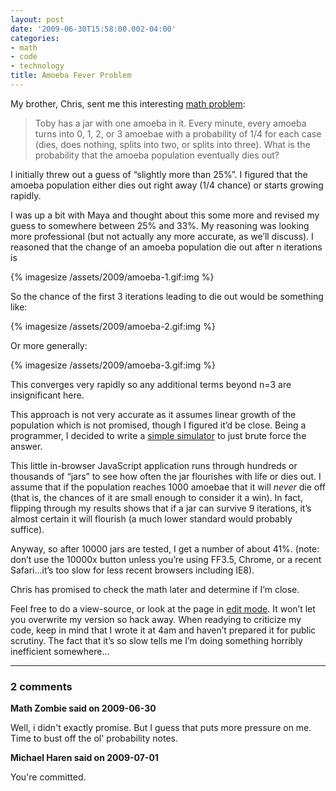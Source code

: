 ```yaml
---
layout: post
date: '2009-06-30T15:58:00.002-04:00'
categories:
- math
- code
- technology
title: Amoeba Fever Problem
---
```


My brother, Chris, sent me this interesting [math problem](http://yofx.blogspot.com/2009/06/amoeba-fever-problem.html):

> Toby has a jar with one amoeba in it. Every minute, every amoeba turns into 0, 1, 2, or 3 amoebae with a probability of 1/4 for each case (dies, does nothing, splits into two, or splits into three). What is the probability that the amoeba population eventually dies out?

I initially threw out a guess of “slightly more than 25%”. I figured that the amoeba population either dies out right away (1/4 chance) or starts growing rapidly.

I was up a bit with Maya and thought about this some more and revised my guess to somewhere between 25% and 33%. My reasoning was looking more professional (but not actually any more accurate, as we’ll discuss). I reasoned that the change of an amoeba population die out after n iterations is   

{% imagesize /assets/2009/amoeba-1.gif:img %}

So the chance of the first 3 iterations leading to die out would be something like:  

{% imagesize /assets/2009/amoeba-2.gif:img %}

Or more generally:  

{% imagesize /assets/2009/amoeba-3.gif:img %}

This converges very rapidly so any additional terms beyond n=3 are insignificant here.

This approach is not very accurate as it assumes linear growth of the population which is not promised, though I figured it’d be close. Being a programmer, I decided to write a [simple simulator](http://jsbin.com/afoli) to just brute force the answer.

This little in-browser JavaScript application runs through hundreds or thousands of “jars” to see how often the jar flourishes with life or dies out. I assume that if the population reaches 1000 amoebae that it will *never* die off (that is, the chances of it are small enough to consider it a win). In fact, flipping through my results shows that if a jar can survive 9 iterations, it’s almost certain it will flourish (a much lower standard would probably suffice).

Anyway, so after 10000 jars are tested, I get a number of about 41%. (note: don’t use the 10000x button unless you’re using FF3.5, Chrome, or a recent Safari...it’s too slow for less recent browsers including IE8).

Chris has promised to check the math later and determine if I’m close.

Feel free to do a view-source, or look at the page in [edit mode](http://jsbin.com/afoli/edit). It won’t let you overwrite my version so hack away. When readying to criticize my code, keep in mind that I wrote it at 4am and haven’t prepared it for public scrutiny. The fact that it’s so slow tells me I’m doing something horribly inefficient somewhere...

---

### 2 comments

**Math Zombie said on 2009-06-30**

Well, i didn't exactly promise. But I guess that puts more pressure on me. Time to bust off the ol' probability notes.

**Michael Haren said on 2009-07-01**

You're committed.

